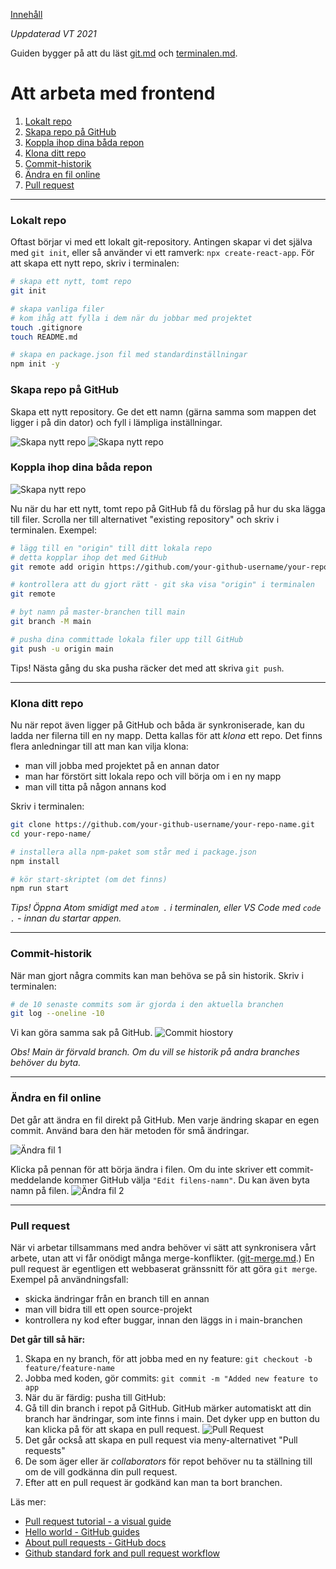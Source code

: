 [Innehåll](README.md)

*Uppdaterad VT 2021*

Guiden bygger på att du läst [git.md](git.md) och [terminalen.md](terminalen.md).

# Att arbeta med frontend

1. [Lokalt repo](#lokalt-repo)
1. [Skapa repo på GitHub](#skapa-repo-på-github)
1. [Koppla ihop dina båda repon](#koppla-ihop-dina-båda-repon)
1. [Klona ditt repo](#klona-ditt-repo)
1. [Commit-historik](#commit-historik)
1. [Ändra en fil online](#ändra-en-fil-online)
1. [Pull request](#pull-request)

---

### Lokalt repo
Oftast börjar vi med ett lokalt git-repository. Antingen skapar vi det själva med `git init`, eller så använder vi ett ramverk: `npx create-react-app`. För att skapa ett nytt repo, skriv i terminalen:
```bash
# skapa ett nytt, tomt repo
git init

# skapa vanliga filer
# kom ihåg att fylla i dem när du jobbar med projektet
touch .gitignore
touch README.md

# skapa en package.json fil med standardinställningar
npm init -y
```

### Skapa repo på GitHub
Skapa ett nytt repository. Ge det ett namn (gärna samma som mappen det ligger i på din dator) och fyll i lämpliga inställningar.

![Skapa nytt repo](img/gh-create-repo-0.png)
![Skapa nytt repo](img/gh-create-repo-1.png)

### Koppla ihop dina båda repon
![Skapa nytt repo](img/gh-create-repo-2.png)

Nu när du har ett nytt, tomt repo på GitHub få du förslag på hur du ska lägga till filer. Scrolla ner till alternativet "existing repository" och skriv i terminalen. Exempel:

```bash
# lägg till en "origin" till ditt lokala repo
# detta kopplar ihop det med GitHub
git remote add origin https://github.com/your-github-username/your-repo-name.git

# kontrollera att du gjort rätt - git ska visa "origin" i terminalen
git remote

# byt namn på master-branchen till main
git branch -M main

# pusha dina committade lokala filer upp till GitHub
git push -u origin main
```
Tips! Nästa gång du ska pusha räcker det med att skriva `git push`.

---
### Klona ditt repo
Nu när repot även ligger på GitHub och båda är synkroniserade, kan du ladda ner filerna till en ny mapp. Detta kallas för att *klona* ett repo. Det finns flera anledningar till att man kan vilja klona:

+ man vill jobba med projektet på en annan dator
+ man har förstört sitt lokala repo och vill börja om i en ny mapp
+ man vill titta på någon annans kod

Skriv i terminalen:

```bash
git clone https://github.com/your-github-username/your-repo-name.git
cd your-repo-name/

# installera alla npm-paket som står med i package.json
npm install

# kör start-skriptet (om det finns)
npm run start
```

*Tips! Öppna Atom smidigt med `atom .` i terminalen, eller VS Code med `code .` - innan du startar appen.*

---
### Commit-historik
När man gjort några commits kan man behöva se på sin historik. Skriv i terminalen:
```bash
# de 10 senaste commits som är gjorda i den aktuella branchen
git log --oneline -10
```

Vi kan göra samma sak på GitHub.
![Commit hiostory](img/gh-commit-history.png)

*Obs! Main är förvald branch. Om du vill se historik på andra branches behöver du byta.*

---
### Ändra en fil online
Det går att ändra en fil direkt på GitHub. Men varje ändring skapar en egen commit. Använd bara den här metoden för små ändringar.

![Ändra fil 1](img/gh-edit-file.png)

Klicka på pennan för att börja ändra i filen. Om du inte skriver ett commit-meddelande kommer GitHub välja `"Edit filens-namn"`. Du kan även byta namn på filen.
![Ändra fil 2](img/gh-edit-file-2.png)

---
### Pull request
När vi arbetar tillsammans med andra behöver vi sätt att synkronisera vårt arbete, utan att vi får onödigt många merge-konflikter. ([git-merge.md](git-merge.md).) En pull request är egentligen ett webbaserat gränssnitt för att göra `git merge`. Exempel på användningsfall:

+ skicka ändringar från en branch till en annan
+ man vill bidra till ett open source-projekt
+ kontrollera ny kod efter buggar, innan den läggs in i main-branchen

**Det går till så här:**

1. Skapa en ny branch, för att jobba med en ny feature: `git checkout -b feature/feature-name`
1. Jobba med koden, gör commits: `git commit -m "Added new feature to app`
1. När du är färdig: pusha till GitHub:
1. Gå till din branch i repot på GitHub. GitHub märker automatiskt att din branch har ändringar, som inte finns i main. Det dyker upp en button du kan klicka på för att skapa en pull request.
![Pull Request](img/gh-pull-request.png)
1. Det går också att skapa en pull request via meny-alternativet "Pull requests"
1. De som äger eller är *collaborators* för repot behöver nu ta ställning till om de vill godkänna din pull request.
1. Efter att en pull request är godkänd kan man ta bort branchen.

Läs mer:
+ [Pull request tutorial - a visual guide](https://yangsu.github.io/pull-request-tutorial/)
+ [Hello world - GitHub guides](https://guides.github.com/activities/hello-world/)
+ [About pull requests - GitHub docs](https://docs.github.com/en/github/collaborating-with-pull-requests/proposing-changes-to-your-work-with-pull-requests/about-pull-requests)
+ [Github standard fork and pull request workflow](https://gist.github.com/Chaser324/ce0505fbed06b947d962)
